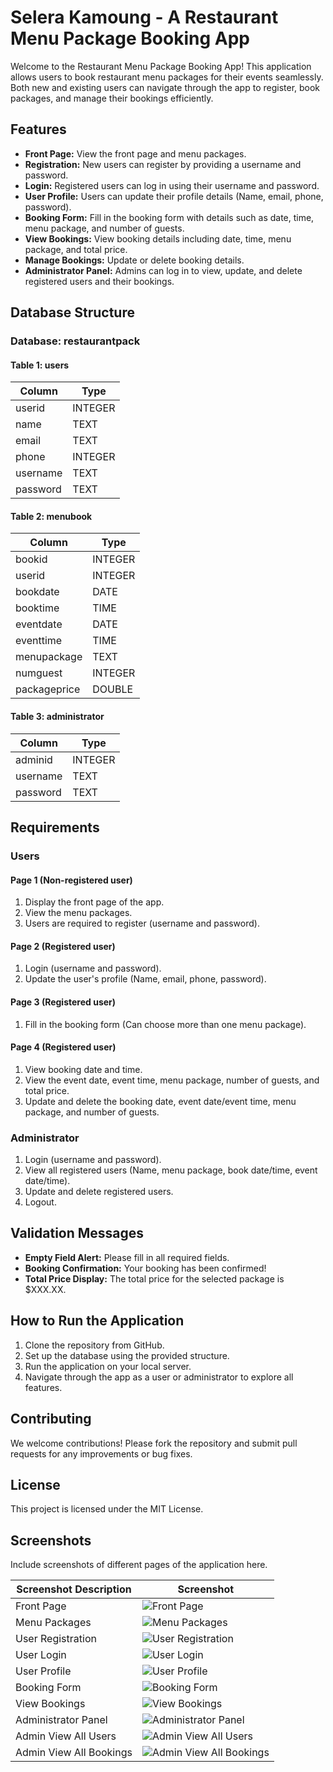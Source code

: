 # Selera Kamoung - A Restaurant Menu Package Booking App

Welcome to the Restaurant Menu Package Booking App! This application allows users to book restaurant menu packages for their events seamlessly. Both new and existing users can navigate through the app to register, book packages, and manage their bookings efficiently.

## Features

- **Front Page:** View the front page and menu packages.
- **Registration:** New users can register by providing a username and password.
- **Login:** Registered users can log in using their username and password.
- **User Profile:** Users can update their profile details (Name, email, phone, password).
- **Booking Form:** Fill in the booking form with details such as date, time, menu package, and number of guests.
- **View Bookings:** View booking details including date, time, menu package, and total price.
- **Manage Bookings:** Update or delete booking details.
- **Administrator Panel:** Admins can log in to view, update, and delete registered users and their bookings.

## Database Structure

### Database: restaurantpack

#### Table 1: users

| Column   | Type    |
|----------|---------|
| userid   | INTEGER |
| name     | TEXT    |
| email    | TEXT    |
| phone    | INTEGER |
| username | TEXT    |
| password | TEXT    |

#### Table 2: menubook

| Column       | Type    |
|--------------|---------|
| bookid       | INTEGER |
| userid       | INTEGER |
| bookdate     | DATE    |
| booktime     | TIME    |
| eventdate    | DATE    |
| eventtime    | TIME    |
| menupackage  | TEXT    |
| numguest     | INTEGER |
| packageprice | DOUBLE  |

#### Table 3: administrator

| Column   | Type    |
|----------|---------|
| adminid  | INTEGER |
| username | TEXT    |
| password | TEXT    |

## Requirements

### Users

#### Page 1 (Non-registered user)
1. Display the front page of the app.
2. View the menu packages.
3. Users are required to register (username and password).

#### Page 2 (Registered user)
1. Login (username and password).
2. Update the user's profile (Name, email, phone, password).

#### Page 3 (Registered user)
1. Fill in the booking form (Can choose more than one menu package).

#### Page 4 (Registered user)
1. View booking date and time.
2. View the event date, event time, menu package, number of guests, and total price.
3. Update and delete the booking date, event date/event time, menu package, and number of guests.

### Administrator
1. Login (username and password).
2. View all registered users (Name, menu package, book date/time, event date/time).
3. Update and delete registered users.
4. Logout.

## Validation Messages

- **Empty Field Alert:** Please fill in all required fields.
- **Booking Confirmation:** Your booking has been confirmed!
- **Total Price Display:** The total price for the selected package is $XXX.XX.

## How to Run the Application

1. Clone the repository from GitHub.
2. Set up the database using the provided structure.
3. Run the application on your local server.
4. Navigate through the app as a user or administrator to explore all features.

## Contributing

We welcome contributions! Please fork the repository and submit pull requests for any improvements or bug fixes.

## License

This project is licensed under the MIT License.

## Screenshots

Include screenshots of different pages of the application here.

| Screenshot Description      | Screenshot |
|-----------------------------|------------|
| Front Page                  | ![Front Page](screenshots/front_page.png) |
| Menu Packages               | ![Menu Packages](screenshots/menu_packages.png) |
| User Registration           | ![User Registration](screenshots/user_registration.png) |
| User Login                  | ![User Login](screenshots/user_login.png) |
| User Profile                | ![User Profile](screenshots/user_profile.png) |
| Booking Form                | ![Booking Form](screenshots/booking_form.png) |
| View Bookings               | ![View Bookings](screenshots/view_bookings.png) |
| Administrator Panel         | ![Administrator Panel](screenshots/admin_panel.png) |
| Admin View All Users        | ![Admin View All Users](screenshots/admin_view_all_users.png) |
| Admin View All Bookings     | ![Admin View All Bookings](screenshots/admin_view_all_bookings.png) |
